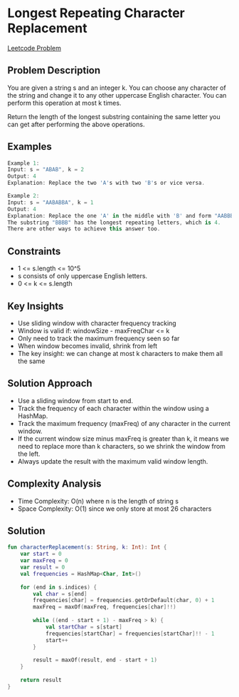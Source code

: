 # Longest Repeating Character Replacement
[Leetcode Problem](https://leetcode.com/problems/longest-repeating-character-replacement/description/)

## Problem Description
You are given a string s and an integer k.
You can choose any character of the string and change it to any other uppercase English character.
You can perform this operation at most k times.

Return the length of the longest substring containing the same letter you can get after performing the above operations.

## Examples

```kotlin
Example 1:
Input: s = "ABAB", k = 2
Output: 4
Explanation: Replace the two 'A's with two 'B's or vice versa.

Example 2:
Input: s = "AABABBA", k = 1
Output: 4
Explanation: Replace the one 'A' in the middle with 'B' and form "AABBBBA".
The substring "BBBB" has the longest repeating letters, which is 4.
There are other ways to achieve this answer too.
```

## Constraints
- 1 <= s.length <= 10^5
- s consists of only uppercase English letters.
- 0 <= k <= s.length

## Key Insights
- Use sliding window with character frequency tracking
- Window is valid if: windowSize - maxFreqChar <= k
- Only need to track the maximum frequency seen so far
- When window becomes invalid, shrink from left
- The key insight: we can change at most k characters to make them all the same

## Solution Approach
- Use a sliding window from start to end.
- Track the frequency of each character within the window using a HashMap.
- Track the maximum frequency (maxFreq) of any character in the current window.
- If the current window size minus maxFreq is greater than k, it means we need to replace more than k characters, so we shrink the window from the left.
- Always update the result with the maximum valid window length.

## Complexity Analysis
- Time Complexity: O(n) where n is the length of string s
- Space Complexity: O(1) since we only store at most 26 characters

## Solution

```kotlin
fun characterReplacement(s: String, k: Int): Int {
    var start = 0
    var maxFreq = 0
    var result = 0
    val frequencies = HashMap<Char, Int>()
    
    for (end in s.indices) {
        val char = s[end]
        frequencies[char] = frequencies.getOrDefault(char, 0) + 1
        maxFreq = maxOf(maxFreq, frequencies[char]!!)
        
        while ((end - start + 1) - maxFreq > k) {
            val startChar = s[start]
            frequencies[startChar] = frequencies[startChar]!! - 1
            start++
        }
        
        result = maxOf(result, end - start + 1)
    }
    
    return result
}

```
